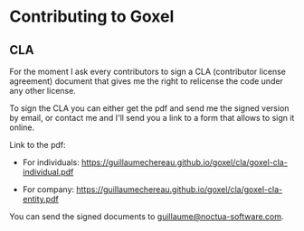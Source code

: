 # Contributing to Goxel


## CLA

For the moment I ask every contributors to sign a CLA (contributor license
agreement) document that gives me the right to relicense the code under any
other license.

To sign the CLA you can either get the pdf and send me the signed version
by email, or contact me and I'll send you a link to a form that allows to sign
it online.

Link to the pdf:

- For individuals:
    https://guillaumechereau.github.io/goxel/cla/goxel-cla-individual.pdf

- For company:
    https://guillaumechereau.github.io/goxel/cla/goxel-cla-entity.pdf

You can send the signed documents to guillaume@noctua-software.com.
